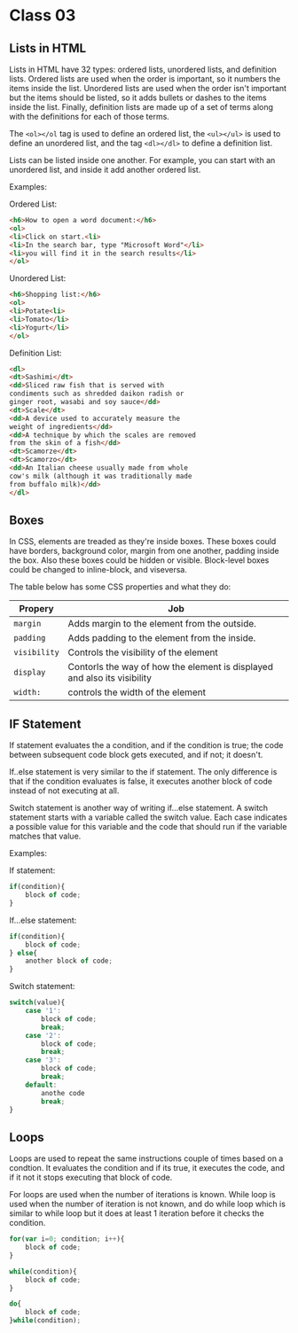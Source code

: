 # Class 03

## Lists in HTML

Lists in HTML have 32 types: ordered lists, unordered lists, and definition lists. Ordered lists are used when the order is important, so it numbers the items inside the list. Unordered lists are used when the order isn't important but the items should be listed, so it adds bullets or dashes to the items inside the list. Finally, definition lists are made up of a set of terms along with the
definitions for each of those terms.

The `<ol></ol` tag is used to define an ordered list, the `<ul></ul>` is used to define an unordered list, and the tag `<dl></dl>` to define a definition list.

Lists can be listed inside one another. For example, you can start with an unordered list, and inside it add another ordered list.

Examples:

Ordered List:

``` html
<h6>How to open a word document:</h6>
<ol>
<li>Click on start.<li>
<li>In the search bar, type "Microsoft Word"</li>
<li>you will find it in the search results</li>
</ol>


```

Unordered List:

``` html
<h6>Shopping list:</h6>
<ol>
<li>Potate<li>
<li>Tomato</li>
<li>Yogurt</li>
</ol>

```

Definition List:

``` html
<dl>
<dt>Sashimi</dt>
<dd>Sliced raw fish that is served with
condiments such as shredded daikon radish or
ginger root, wasabi and soy sauce</dd>
<dt>Scale</dt>
<dd>A device used to accurately measure the
weight of ingredients</dd>
<dd>A technique by which the scales are removed
from the skin of a fish</dd>
<dt>Scamorze</dt>
<dt>Scamorzo</dt>
<dd>An Italian cheese usually made from whole
cow's milk (although it was traditionally made
from buffalo milk)</dd>
</dl>

```

## Boxes

In CSS, elements are treaded as they're inside boxes. These boxes could have borders, background color, margin from one another, padding inside the box. Also these boxes could be hidden or visible. Block-level boxes could be changed to inline-block, and viseversa.

The table below has some CSS properties and what they do:

| Propery | Job |
|----|----|
| `margin` | Adds margin to the element from the outside. |
| `padding` | Adds padding to the element from the inside. |
| `visibility` | Controls the visibility of the element |
| `display` | Contorls the way of how the element is displayed and also its visibility |
| `width:` | controls the width of the element |

## IF Statement

If statement evaluates the a condition, and if the condition is true; the code between subsequent code block gets executed, and if not; it doesn't.

If..else statement is very similar to the if statement. The only difference is that if the condition evaluates is false, it executes another block of code instead of not executing at all.

Switch statement is another way of writing if...else statement. A switch statement starts with a variable called the switch value. Each case indicates a possible value for this variable and the code that should run if the variable matches that value.

Examples:

If statement:

```javascript
if(condition){
    block of code;
}
```

If...else statement:

```javascript
if(condition){
    block of code;
} else{
    another block of code;
}
```

Switch statement:

```javascript
switch(value){
    case '1':
        block of code;
        break;
    case '2':
        block of code;
        break;
    case '3':
        block of code;
        break;
    default:
        anothe code
        break;
}
```

## Loops

Loops are used to repeat the same instructions couple of times based on a condtion. It evaluates the condition and if its true, it executes the code, and if it not it stops executing that block of code.

For loops are used when the number of iterations is known. While loop is used when the number of iteration is not known, and do while loop which is similar to while loop but it does at least 1 iteration before it checks the condition.

```javascript
for(var i=0; condition; i++){
    block of code;
}
```

```javascript
while(condition){
    block of code;
}
```

```javascript
do{
    block of code;
}while(condition);
```
